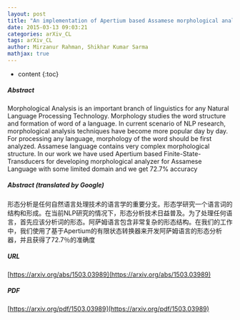 ```yaml
---
layout: post
title: "An implementation of Apertium based Assamese morphological analyzer"
date: 2015-03-13 09:03:21
categories: arXiv_CL
tags: arXiv_CL
author: Mirzanur Rahman, Shikhar Kumar Sarma
mathjax: true
---
```


* content
{:toc}

##### Abstract
Morphological Analysis is an important branch of linguistics for any Natural Language Processing Technology. Morphology studies the word structure and formation of word of a language. In current scenario of NLP research, morphological analysis techniques have become more popular day by day. For processing any language, morphology of the word should be first analyzed. Assamese language contains very complex morphological structure. In our work we have used Apertium based Finite-State-Transducers for developing morphological analyzer for Assamese Language with some limited domain and we get 72.7% accuracy

##### Abstract (translated by Google)
形态分析是任何自然语言处理技术的语言学的重要分支。形态学研究一个语言词的结构和形成。在当前NLP研究的情况下，形态分析技术日益普及。为了处理任何语言，首先应该分析词的形态。阿萨姆语言包含非常复杂的形态结构。在我们的工作中，我们使用了基于Apertium的有限状态转换器来开发阿萨姆语言的形态分析器，并且获得了72.7％的准确度

##### URL
[https://arxiv.org/abs/1503.03989](https://arxiv.org/abs/1503.03989)

##### PDF
[https://arxiv.org/pdf/1503.03989](https://arxiv.org/pdf/1503.03989)

